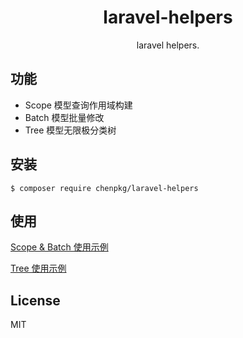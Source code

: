 <h1 align="center"> laravel-helpers </h1>

<p align="center"> laravel helpers.</p>

## 功能

-   Scope 模型查询作用域构建
-   Batch 模型批量修改
-   Tree 模型无限极分类树

## 安装

```shell
$ composer require chenpkg/laravel-helpers
```

## 使用

[Scope & Batch 使用示例](https://github.com/chenpkg/laravel-helpers/tree/master/tests/example.php)

[Tree 使用示例](https://github.com/chenpkg/laravel-helpers/tree/master/src/Support/Tree/README.MD)

## License

MIT
